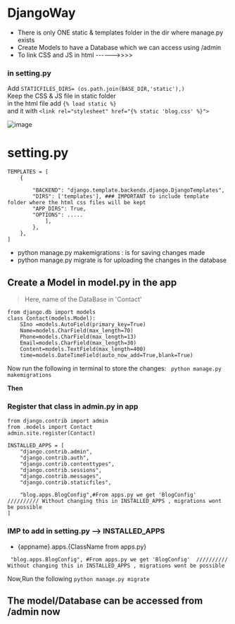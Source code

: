 # DjangoWay

+ There is only ONE static  &  templates folder in the dir where manage.py exists
+ Create Models to have a Database which we can access using /admin 
+ To link CSS and JS in html ------>>>>
### in setting.py
Add ```STATICFILES_DIRS= (os.path.join(BASE_DIR,'static'),)``` <br>
Keep the CSS & JS file in static folder <br>
in the html file add ```{% load static %}```<br>
and it with ```<link rel="stylesheet" href="{% static 'blog.css' %}">``` <br>


![image](https://github.com/Debanjan29/DjangoWay/assets/97180277/58b8cf43-ac7f-4c5c-a61a-e354a03cb287)

# setting.py
```
TEMPLATES = [ 
    { 
    
        "BACKEND": "django.template.backends.django.DjangoTemplates", 
        "DIRS": ['templates'], ### IMPORTANT to include template folder where the html css files will be kept 
        "APP_DIRS": True, 
        "OPTIONS": .....
            ],
        },
    },
]
```
+ python manage.py makemigrations : is for saving changes made 
+ python manage.py migrate is for uploading the changes in the database

## Create a Model in model.py in the app
> Here, name of the DataBase in 'Contact'
```
from django.db import models
class Contact(models.Model):
    SIno =models.AutoField(primary_key=True) 
    Name=models.CharField(max_length=70) 
    Phone=models.CharField(max_length=13) 
    Email=models.CharField(max_length=30) 
    Content=models.TextField(max_length=400) 
    time=models.DateTimeField(auto_now_add=True,blank=True)
```
Now run the following in terminal to store the changes:
``` python manage.py makemigrations```

**Then**

### Register that class in admin.py in app 

```
from django.contrib import admin
from .models import Contact
admin.site.register(Contact)

INSTALLED_APPS = [
    "django.contrib.admin",
    "django.contrib.auth",
    "django.contrib.contenttypes",
    "django.contrib.sessions",
    "django.contrib.messages",
    "django.contrib.staticfiles",
    
    "blog.apps.BlogConfig",#From apps.py we get 'BlogConfig'  ////////// Without changing this in INSTALLED_APPS , migrations wont be possible
]

```

### IMP to add in setting.py --> INSTALLED_APPS
+ {appname}.apps.{ClassName from apps.py} 
```
 "blog.apps.BlogConfig", #From apps.py we get 'BlogConfig'  ////////// Without changing this in INSTALLED_APPS , migrations wont be possible
```
Now,Run the following
```python manage.py migrate```

## The model/Database can be accessed from /admin now

